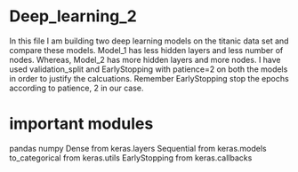 # Deep_learning_2
In this file I am building two deep learning models on the titanic data set and compare these models. Model_1 has less hidden layers 
and less number of nodes. Whereas, Model_2 has more hidden layers and more nodes. I have used validation_split and EarlyStopping with 
patience=2 on both the models in order to justify the calcuations. Remember EarlyStopping stop the epochs according to patience, 2 in our case.

# important modules
pandas
numpy
Dense from keras.layers
Sequential from keras.models
to_categorical from keras.utils
EarlyStopping from keras.callbacks 

